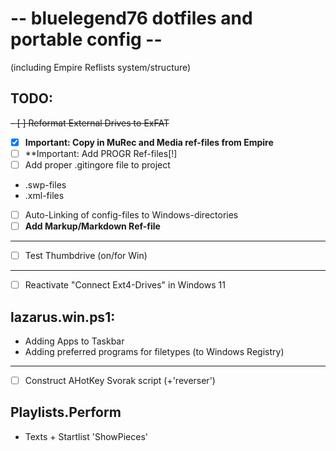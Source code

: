 # -- bluelegend76 dotfiles and portable config --
(including Empire Reflists system/structure)

## TODO:
~~- [ ] Reformat External Drives to ExFAT~~
- [x] **Important: Copy in MuRec and Media ref-files from Empire**
- [ ] **Important: Add PROGR Ref-files[!]
- [ ] Add proper .gitingore file to project
- .swp-files
- .xml-files
- [ ] Auto-Linking of config-files to Windows-directories
- [ ] **Add Markup/Markdown Ref-file**
-----
- [ ] Test Thumbdrive (on/for Win)
-----
- [ ] Reactivate "Connect Ext4-Drives" in Windows 11

## lazarus.win.ps1:
- Adding Apps to Taskbar
- Adding preferred programs for filetypes (to Windows Registry)
----
- [ ] Construct AHotKey Svorak script (+'reverser')

## Playlists.Perform
- Texts + Startlist 'ShowPieces'
